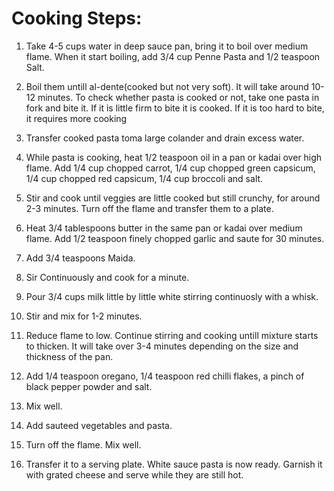 # Cooking Steps:

1. Take 4-5 cups water in deep sauce pan, bring it to boil over medium flame.
   When it start boiling, add 3/4 cup Penne Pasta and 1/2 teaspoon Salt.

2. Boil them untill al-dente(cooked but not very soft). It will take around 10-12 minutes.
   To check whether pasta is cooked or not, take one pasta in fork and bite it.
   If it is little firm to bite it is cooked. If it is too hard to bite, it requires more cooking

3. Transfer cooked pasta toma large colander and drain excess water.

4. While pasta is cooking, heat 1/2 teaspoon oil in a pan or kadai over high flame.
   Add 1/4 cup chopped carrot, 1/4 cup chopped green capsicum, 1/4 cup chopped red capsicum,
   1/4 cup broccoli and salt.

5. Stir and cook until veggies are little cooked but still crunchy, for around 2-3 minutes.
   Turn off the flame and transfer them to a plate.

6. Heat 3/4 tablespoons butter in the same pan or kadai over medium flame. 
   Add 1/2 teaspoon finely chopped garlic and saute for 30 minutes.

7. Add 3/4 teaspoons Maida.

8. Sir Continuously and cook for a minute.

9. Pour 3/4 cups milk little by little white stirring continuosly with a whisk.

10. Stir and mix for 1-2 minutes.

11. Reduce flame to low. Continue stirring and cooking untill mixture starts to thicken. 
    It will take over 3-4 minutes depending on the size and thickness of the pan. 

12. Add 1/4 teaspoon oregano, 1/4 teaspoon red chilli flakes, a pinch of black pepper powder and salt.

13. Mix well.

14. Add sauteed vegetables and pasta.

15. Turn off the flame. Mix well.

16. Transfer it to a serving plate. White sauce pasta is now ready.
    Garnish it with grated cheese and serve while they are still hot.